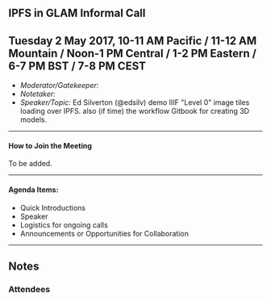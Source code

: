 ## IPFS in GLAM Informal Call
Tuesday 2 May 2017, 10-11 AM Pacific / 11-12 AM Mountain / Noon-1 PM Central / 1-2 PM Eastern / 6-7 PM BST / 7-8 PM CEST
---

* *Moderator/Gatekeeper:*
* *Notetaker:*
* *Speaker/Topic:* Ed Silverton (@edsilv) demo IIIF "Level 0" image tiles loading over IPFS. also (if time) the workflow Gitbook for creating 3D models.

---

#### How to Join the Meeting

To be added.

---

#### Agenda Items:

* Quick Introductions
* Speaker
* Logistics for ongoing calls
* Announcements or Opportunities for Collaboration

---

## Notes

### Attendees
